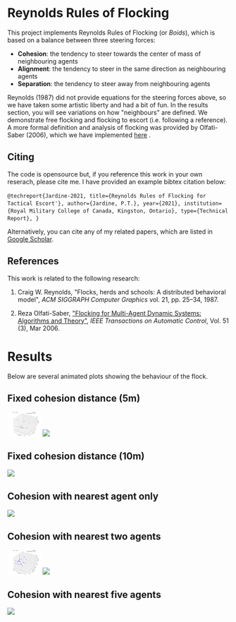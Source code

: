 # Reynolds Rules of Flocking 

This project implements Reynolds Rules of Flocking (or *Boids*), which is based on a balance between three steering forces:

- **Cohesion**: the tendency to steer towards the center of mass of neighbouring agents
- **Alignment**: the tendency to steer in the same direction as neighbouring agents
- **Separation**: the tendency to steer away from neighbouring agents 

Reynolds (1987) did not provide equations for the steering forces above, so we have taken some artistic liberty and had a bit of fun. In the results section, you will see variations on how "neighbours" are defined. 
We demonstrate free flocking and flocking to escort (i.e. following a reference). A more formal definition and analysis of flocking was provided by Olfati-Saber (2006), which we have implemented [here](https://github.com/tjards/flocking_network)
.


## Citing

The code is opensource but, if you reference this work in your own reserach, please cite me. I have provided an example bibtex citation below:

`@techreport{Jardine-2021,
  title={Reynolds Rules of Flocking for Tactical Escort'},
  author={Jardine, P.T.},
  year={2021},
  institution={Royal Military College of Canada, Kingston, Ontario},
  type={Technical Report},
}`

Alternatively, you can cite any of my related papers, which are listed in [Google Scholar](https://scholar.google.com/citations?hl=en&user=RGlv4ZUAAAAJ&view_op=list_works&sortby=pubdate).

## References

This work is related to the following research:

1. Craig W. Reynolds, "Flocks, herds and schools: A distributed behavioral model", *ACM SIGGRAPH Computer Graphics* vol. 21, pp. 25–34, 1987.

2. Reza Olfati-Saber, ["Flocking for Multi-Agent Dynamic Systems: Algorithms and Theory"](https://ieeexplore.ieee.org/document/1605401), *IEEE Transactions on Automatic Control*, 
Vol. 51 (3), Mar 2006.


# Results

Below are several animated plots showing the behaviour of the flock.

## Fixed cohesion distance (5m)

<p float="center">
  <img src="https://github.com/tjards/reynolds_escort/blob/master/Figs/escort_7_agents_min5.gif" width="15%" />
  <img src="https://github.com/tjards/reynolds_escort/blob/master/Figs/escort_5m.gif" width="15%"  />
</p>

## Fixed cohesion distance (10m)

<p float="center">    
    <img src="https://github.com/tjards/reynolds_escort/blob/master/Figs/range_10m.gif" width="15%"  />
</p>

## Cohesion with nearest agent only

<p float="center">    
    <img src="https://github.com/tjards/reynolds_escort/blob/master/Figs/nearest_1.gif" width="15%"  />
</p>

## Cohesion with nearest two agents 

<p float="center">
  <img src="https://github.com/tjards/reynolds_escort/blob/master/Figs/escort_nearest_2_noZoom.gif" width="15%" />    
  <img src="https://github.com/tjards/reynolds_escort/blob/master/Figs/escort_nearest_2.gif" width="15%"  />
</p>

## Cohesion with nearest five agents 

<p float="center">    
    <img src="https://github.com/tjards/reynolds_escort/blob/master/Figs/nearest_5.gif" width="15%" />
</p>





 

